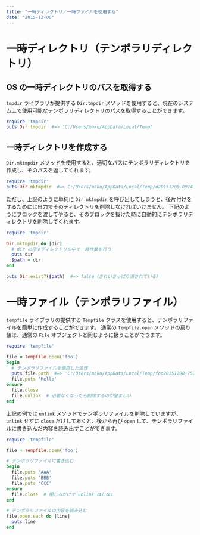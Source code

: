```yaml
---
title: "一時ディレクトリ／一時ファイルを使用する"
date: "2015-12-08"
---
```


一時ディレクトリ（テンポラリディレクトリ）
====

OS の一時ディレクトリのパスを取得する
----

`tmpdir` ライブラリが提供する `Dir.tmpdir` メソッドを使用すると、現在のシステム上で使用可能なテンポラリディレクトリのパスを取得することができます。

```ruby
require 'tmpdir'
puts Dir.tmpdir  #=> 'C:/Users/maku/AppData/Local/Temp'
```

一時ディレクトリを作成する
---

`Dir.mktmpdir` メソッドを使用すると、適切なパスにテンポラリディレクトリを作成し、そのパスを返してくれます。

```ruby
require 'tmpdir'
puts Dir.mktmpdir  #=> C:/Users/maku/AppData/Local/Temp/d20151208-8924-qjbjiq
```

ただし、上記のように単純に `Dir.mktmpdir` を呼び出してしまうと、後片付けをするためには自力でそのディレクトリを削除しなければいけません。
下記のようにブロックを渡してやると、そのブロックを抜けた時に自動的にテンポラリディレクトリを削除してくれます。

```ruby
require 'tmpdir'

Dir.mktmpdir do |dir|
  # dir の示すディレクトリの中で一時作業を行う
  puts dir
  $path = dir
end

puts Dir.exist?($path)  #=> false（きれいさっぱり消されている）
```


一時ファイル（テンポラリファイル）
====

`tempfile` ライブラリの提供する `Tempfile` クラスを使用すると、テンポラリファイルを簡単に作成することができます。
通常の `Tempfile.open` メソッドの戻り値は、通常の `File` オブジェクトと同じように扱うことができます。

```ruby
require 'tempfile'

file = Tempfile.open('foo')
begin
  # テンポラリファイルを使用した処理
  puts file.path  #=> 'C:/Users/maku/AppData/Local/Temp/foo20151208-7572-u08rd5'
  file.puts 'Hello'
ensure
  file.close
  file.unlink  # 必要なくなったら削除するのが望ましい
end
```

上記の例では `unlink` メソッドでテンポラリファイルを削除していますが、`unlink` せずに `close` だけしておくと、後から再び `open` して、テンポラリファイルに書き込んだ内容を読み出すことができます。

```ruby
require 'tempfile'

file = Tempfile.open('foo')

# テンポラリファイルに書き込む
begin
  file.puts 'AAA'
  file.puts 'BBB'
  file.puts 'CCC'
ensure
  file.close  # 閉じるだけで unlink はしない
end

# テンポラリファイルの内容を読み込む
file.open.each do |line|
  puts line
end
```

